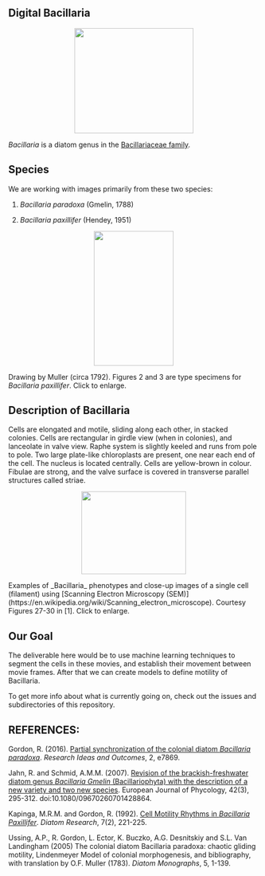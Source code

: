 ## Digital Bacillaria

<p align="center">
  <img width="239" height="211" src="https://user-images.githubusercontent.com/19001437/57882552-960c8900-77e9-11e9-9f10-9ab687f6391e.jpg"><BR>
</p>

_Bacillaria_ is a diatom genus in the [Bacillariaceae family](http://tolweb.org/Bacillariaceae/125684).

## Species
We are working with images primarily from these two species:  

1. _Bacillaria paradoxa_ (Gmelin, 1788)  

2. _Bacillaria paxillifer_ (Hendey, 1951)

<p align="center">
  <img width="160" height="270" src="https://user-images.githubusercontent.com/19001437/58395892-f2ed1800-800f-11e9-9a64-4cd517ea57ac.png"><BR>
</p>
  
Drawing by Muller (circa 1792). Figures 2 and 3 are type specimens for _Bacillaria paxillifer_. Click to enlarge.  

## Description of Bacillaria
Cells are elongated and motile, sliding along each other, in stacked colonies. Cells are rectangular in girdle view (when in colonies), and lanceolate in valve view. Raphe system is slightly keeled and runs from pole to pole. Two large plate-like chloroplasts are present, one near each end of the cell. The nucleus is located centrally. Cells are yellow-brown in colour. Fibulae are strong, and the valve surface is covered in transverse parallel structures called striae.

<p align="center">
  <img width="210" height="166" src="https://user-images.githubusercontent.com/19001437/58396330-ca661d80-8011-11e9-80fe-e0f9fde60dc1.png"><BR>
</p>
  Examples of _Bacillaria_ phenotypes and close-up images of a single cell (filament) using [Scanning Electron Microscopy (SEM)](https://en.wikipedia.org/wiki/Scanning_electron_microscope). Courtesy Figures 27-30 in [1]. Click to enlarge.  

## Our Goal
The deliverable here would be to use machine learning techniques to segment the cells in these movies, and establish their movement between movie frames. After that we can create models to define motility of Bacillaria.

To get more info about what is currently going on, check out the issues and subdirectories of this repository.

## REFERENCES:
Gordon, R. (2016). [Partial synchronization of the colonial diatom _Bacillaria paradoxa_](https://riojournal.com/article/7869/). _Research Ideas and Outcomes_, 2, e7869.

Jahn, R. and Schmid, A.M.M. (2007). [Revision of the brackish-freshwater diatom genus _Bacillaria Gmelin_ (Bacillariophyta) 
with the description of a new variety and two new species](https://www.researchgate.net/publication/249026177_Revision_of_the_brackish-freshwater_diatom_genus_Bacillaria_Gmelin_Bacillariophyta_with_the_description_of_a_new_variety_and_two_new_species). European Journal of Phycology, 42(3), 295-312. doi:10.1080/09670260701428864.

Kapinga, M.R.M. and Gordon, R. (1992). [Cell Motility Rhythms in _Bacillaria Paxillifer_](https://www.tandfonline.com/doi/abs/10.1080/0269249X.1992.9705215). _Diatom Research_, 7(2), 221-225.

Ussing, A.P., R. Gordon, L. Ector, K. Buczko, A.G. Desnitskiy and S.L. Van Landingham (2005) The colonial diatom Bacillaria 
paradoxa: chaotic gliding motility, Lindenmeyer Model of colonial morphogenesis, and bibliography, with translation by O.F. 
Muller (1783). _Diatom Monographs_, 5, 1-139.
